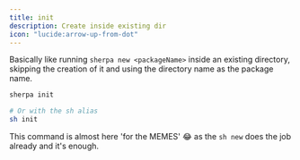 ```yaml
---
title: init
description: Create inside existing dir
icon: "lucide:arrow-up-from-dot"
---
```


Basically like running `sherpa new <packageName>` inside an existing directory, skipping the creation of it and using the directory name as the package name.

```bash [inside an empty directory]
sherpa init

# Or with the sh alias
sh init
```
This command is almost here 'for the MEMES' 😂 as the `sh new` does the job already and it's enough.